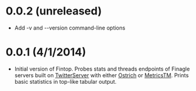 # 0.0.2 (unreleased)

- Add -v and --version command-line options

# 0.0.1 (4/1/2014)

- Initial version of Fintop. Probes stats and threads endpoints of Finagle
  servers built on [TwitterServer](http://twitter.github.io/twitter-server/)
  with either [Ostrich](https://github.com/twitter/ostrich) or
  [MetricsTM](https://github.com/twitter/commons/tree/master/src/java/com/twitter/common/metrics).
  Prints basic statistics in top-like tabular output.

